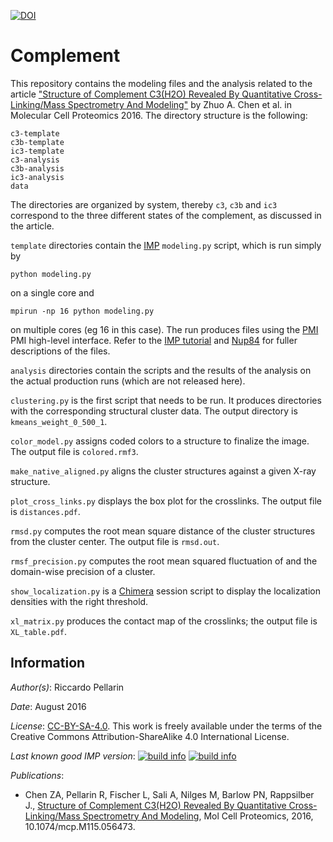 [![DOI](https://zenodo.org/badge/DOI/10.5281/zenodo.1273746.svg)](https://doi.org/10.5281/zenodo.1273746)

# Complement

This repository contains the modeling files and the analysis related to the
article ["Structure of Complement C3(H2O) Revealed By Quantitative
Cross-Linking/Mass Spectrometry And Modeling"](https://www.ncbi.nlm.nih.gov/pubmed/27250206)
by Zhuo A. Chen et al. in Molecular Cell Proteomics 2016. The directory
structure is the following:


```
c3-template
c3b-template
ic3-template
c3-analysis
c3b-analysis
ic3-analysis
data
```

The directories are organized by system, thereby `c3`, `c3b` and `ic3` correspond to the three different states of the complement, as discussed in the article.

`template` directories contain the
[IMP](https://integrativemodeling.org)
`modeling.py` script, which is run simply by

```
python modeling.py
```

on a single core and

```
mpirun -np 16 python modeling.py
```

on multiple cores (eg 16 in this case). The run produces files using the
[PMI](https://github.com/salilab/pmi) PMI high-level interface.
Refer to the [IMP tutorial](https://integrativemodeling.org/nightly/doc/manual/rnapolii_stalk.html)
and [Nup84](https://salilab.org/nup84) for fuller descriptions of the files.

`analysis` directories contain the scripts and the results of the analysis on the actual production runs (which are not released here).

`clustering.py` is the first script that needs to be run. It produces directories with the corresponding structural cluster data. The output directory is `kmeans_weight_0_500_1`.

`color_model.py` assigns coded colors to a structure to finalize the image. The output file is `colored.rmf3`.

`make_native_aligned.py` aligns the cluster structures against a given X-ray structure.

`plot_cross_links.py` displays the box plot for the crosslinks. The output file is `distances.pdf`.

`rmsd.py` computes the root mean square distance of the cluster structures from the cluster center. The output file is `rmsd.out`.

`rmsf_precision.py` computes the root mean squared fluctuation of and the domain-wise precision of a cluster.

`show_localization.py` is a [Chimera](http://www.cgl.ucsf.edu/chimera/)
 session script to display the localization densities with the right threshold.

`xl_matrix.py` produces the contact map of the crosslinks; the output file is `XL_table.pdf`.

## Information

_Author(s)_: Riccardo Pellarin

_Date_: August 2016

_License_: [CC-BY-SA-4.0](https://creativecommons.org/licenses/by-sa/4.0/legalcode).
This work is freely available under the terms of the Creative Commons
Attribution-ShareAlike 4.0 International License.

_Last known good IMP version_: [![build info](https://integrativemodeling.org/systems/?sysstat=20&branch=master)](https://integrativemodeling.org/systems/) [![build info](https://integrativemodeling.org/systems/?sysstat=20&branch=develop)](https://integrativemodeling.org/systems/)

_Publications_:
 - Chen ZA, Pellarin R, Fischer L, Sali A, Nilges M, Barlow PN, Rappsilber J.,
   [Structure of Complement C3(H2O) Revealed By Quantitative Cross-Linking/Mass Spectrometry And Modeling](https://www.ncbi.nlm.nih.gov/pubmed/27250206), Mol Cell Proteomics, 2016, 10.1074/mcp.M115.056473.
